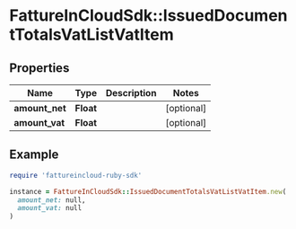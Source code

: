 # FattureInCloudSdk::IssuedDocumentTotalsVatListVatItem

## Properties

| Name | Type | Description | Notes |
| ---- | ---- | ----------- | ----- |
| **amount_net** | **Float** |  | [optional] |
| **amount_vat** | **Float** |  | [optional] |

## Example

```ruby
require 'fattureincloud-ruby-sdk'

instance = FattureInCloudSdk::IssuedDocumentTotalsVatListVatItem.new(
  amount_net: null,
  amount_vat: null
)
```

